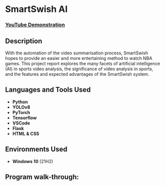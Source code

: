 <h1>SmartSwish AI</h1>

 ### [YouTube Demonstration](https://youtu.be/46mltkICIRE)

<h2>Description</h2>
With the automation of the video summarisation process, SmartSwish hopes to provide an easier and more entertaining method to watch NBA games. This project report explores the many facets of artificial intelligence (AI) in sports video analysis, the significance of video analysis in sports, and the features and expected advantages of the SmartSwish system.
<br />


<h2>Languages and Tools Used</h2>

- <b>Python</b> 
- <b>YOLOv8</b>
- <b>PyTorch</b> 
- <b>Tensorflow</b>
- <b>VSCode</b>
- <b>Flask</b> 
- <b>HTML & CSS</b>


<h2>Environments Used </h2>

- <b>Windows 10</b> (21H2)

<h2>Program walk-through:</h2>

<p align="center">
